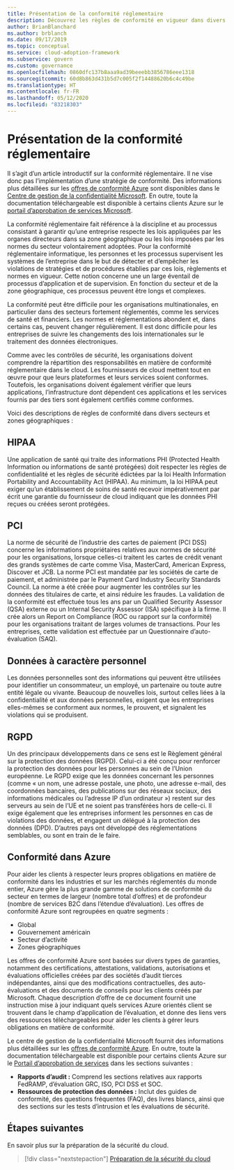 ```yaml
---
title: Présentation de la conformité réglementaire
description: Découvrez les règles de conformité en vigueur dans divers secteurs d’activité et zones géographiques qui sont susceptibles d’affecter la gouvernance cloud.
author: BrianBlanchard
ms.author: brblanch
ms.date: 09/17/2019
ms.topic: conceptual
ms.service: cloud-adoption-framework
ms.subservice: govern
ms.custom: governance
ms.openlocfilehash: 0860dfc137b8aaa9ad39beeebb3856786eee1318
ms.sourcegitcommit: 60d8b863d431b5d7c005f2f14488620b6c4c49be
ms.translationtype: HT
ms.contentlocale: fr-FR
ms.lasthandoff: 05/12/2020
ms.locfileid: "83218303"
---
```

# <a name="introduction-to-regulatory-compliance"></a>Présentation de la conformité réglementaire

Il s’agit d’un article introductif sur la conformité réglementaire. Il ne vise donc pas l’implémentation d’une stratégie de conformité. Des informations plus détaillées sur les [offres de conformité Azure](https://aka.ms/allcompliance) sont disponibles dans le [Centre de gestion de la confidentialité Microsoft](https://www.microsoft.com/trust-center). En outre, toute la documentation téléchargeable est disponible à certains clients Azure sur le [portail d’approbation de services Microsoft](https://servicetrust.microsoft.com).

La conformité réglementaire fait référence à la discipline et au processus consistant à garantir qu’une entreprise respecte les lois appliquées par les organes directeurs dans sa zone géographique ou les lois imposées par les normes du secteur volontairement adoptées. Pour la conformité réglementaire informatique, les personnes et les processus supervisent les systèmes de l’entreprise dans le but de détecter et d’empêcher les violations de stratégies et de procédures établies par ces lois, règlements et normes en vigueur. Cette notion concerne une un large éventail de processus d’application et de supervision. En fonction du secteur et de la zone géographique, ces processus peuvent être longs et complexes.

La conformité peut être difficile pour les organisations multinationales, en particulier dans des secteurs fortement réglementés, comme les services de santé et financiers. Les normes et réglementations abondent et, dans certains cas, peuvent changer régulièrement. Il est donc difficile pour les entreprises de suivre les changements des lois internationales sur le traitement des données électroniques.

Comme avec les contrôles de sécurité, les organisations doivent comprendre la répartition des responsabilités en matière de conformité réglementaire dans le cloud. Les fournisseurs de cloud mettent tout en œuvre pour que leurs plateformes et leurs services soient conformes. Toutefois, les organisations doivent également vérifier que leurs applications, l’infrastructure dont dépendent ces applications et les services fournis par des tiers sont également certifiés comme conformes.

Voici des descriptions de règles de conformité dans divers secteurs et zones géographiques :

<!-- docsTest:ignore PHI "Health Information Portability and Accountability Act" -->

## <a name="hipaa"></a>HIPAA

Une application de santé qui traite des informations PHI (Protected Health Information ou informations de santé protégées) doit respecter les règles de confidentialité et les règles de sécurité édictées par la loi Health Information Portability and Accountability Act (HIPAA). Au minimum, la loi HIPAA peut exiger qu’un établissement de soins de santé recevoir impérativement par écrit une garantie du fournisseur de cloud indiquant que les données PHI reçues ou créées seront protégées.

<!-- cSpell:ignore Visa Mastercard -->
<!-- docsTest:ignore "American Express" Discover JCB QSA ISA ROC SAQ DPO GRC -->

## <a name="pci"></a>PCI

La norme de sécurité de l’industrie des cartes de paiement (PCI DSS) concerne les informations propriétaires relatives aux normes de sécurité pour les organisations, lorsque celles-ci traitent les cartes de crédit venant des grands systèmes de carte comme Visa, MasterCard, American Express, Discover et JCB. La norme PCI est mandatée par les sociétés de carte de paiement, et administrée par le Payment Card Industry Security Standards Council. La norme a été créée pour augmenter les contrôles sur les données des titulaires de carte, et ainsi réduire les fraudes. La validation de la conformité est effectuée tous les ans par un Qualified Security Assessor (QSA) externe ou un Internal Security Assessor (ISA) spécifique à la firme. Il crée alors un Report on Compliance (ROC ou rapport sur la conformité) pour les organisations traitant de larges volumes de transactions. Pour les entreprises, cette validation est effectuée par un Questionnaire d’auto-évaluation (SAQ).

## <a name="personal-data"></a>Données à caractère personnel

Les données personnelles sont des informations qui peuvent être utilisées pour identifier un consommateur, un employé, un partenaire ou toute autre entité légale ou vivante. Beaucoup de nouvelles lois, surtout celles liées à la confidentialité et aux données personnelles, exigent que les entreprises elles-mêmes se conforment aux normes, le prouvent, et signalent les violations qui se produisent.

## <a name="gdpr"></a>RGPD

Un des principaux développements dans ce sens est le Règlement général sur la protection des données (RGPD). Celui-ci a été conçu pour renforcer la protection des données pour les personnes au sein de l’Union européenne. Le RGPD exige que les données concernant les personnes (comme « un nom, une adresse postale, une photo, une adresse e-mail, des coordonnées bancaires, des publications sur des réseaux sociaux, des informations médicales ou l’adresse IP d’un ordinateur ») restent sur des serveurs au sein de l’UE et ne soient pas transférées hors de celle-ci. Il exige également que les entreprises informent les personnes en cas de violations des données, et engagent un délégué à la protection des données (DPD). D’autres pays ont développé des réglementations semblables, ou sont en train de le faire.

## <a name="compliant-foundation-in-azure"></a>Conformité dans Azure

Pour aider les clients à respecter leurs propres obligations en matière de conformité dans les industries et sur les marchés réglementés du monde entier, Azure gère la plus grande gamme de solutions de conformité du secteur en termes de largeur (nombre total d’offres) et de profondeur (nombre de services B2C dans l’étendue d’évaluation). Les offres de conformité Azure sont regroupées en quatre segments :

- Global
- Gouvernement américain
- Secteur d’activité
- Zones géographiques

Les offres de conformité Azure sont basées sur divers types de garanties, notamment des certifications, attestations, validations, autorisations et évaluations officielles créées par des sociétés d’audit tierces indépendantes, ainsi que des modifications contractuelles, des auto-évaluations et des documents de conseils pour les clients créés par Microsoft. Chaque description d’offre de ce document fournit une instruction mise à jour indiquant quels services Azure orientés client se trouvent dans le champ d’application de l’évaluation, et donne des liens vers des ressources téléchargeables pour aider les clients à gérer leurs obligations en matière de conformité.

Le centre de gestion de la confidentialité Microsoft fournit des informations plus détaillées sur les [offres de conformité Azure](https://www.microsoft.com/trust-center/compliance/compliance-overview). En outre, toute la documentation téléchargeable est disponible pour certains clients Azure sur le [Portail d’approbation de services](https://servicetrust.microsoft.com) dans les sections suivantes :

- **Rapports d’audit :** Comprend les sections relatives aux rapports FedRAMP, d’évaluation GRC, ISO, PCI DSS et SOC.
- **Ressources de protection des données :** Inclut des guides de conformité, des questions fréquentes (FAQ), des livres blancs, ainsi que des sections sur les tests d’intrusion et les évaluations de sécurité.

## <a name="next-steps"></a>Étapes suivantes

En savoir plus sur la préparation de la sécurité du cloud.

> [!div class="nextstepaction"]
> [Préparation de la sécurité du cloud](./cloud-security-readiness.md)
